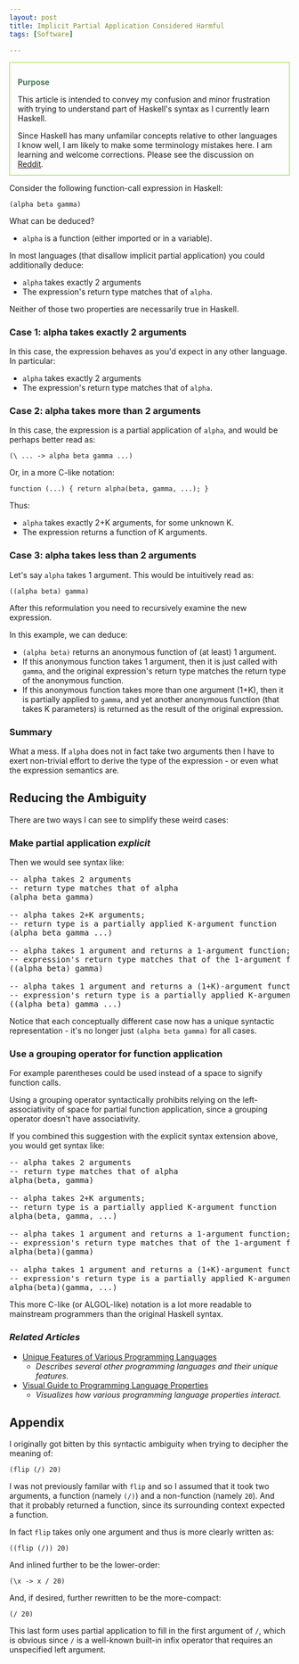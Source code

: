 ```yaml
---
layout: post
title: Implicit Partial Application Considered Harmful
tags: [Software]

---
```


<!--
<div style="padding: .8em 1em .8em; margin-bottom: 1em; border: 1px solid #94da3a;">
    <p style="font-weight: bold; color: #487858;">
        Audience
    </p>
    <p style="margin-bottom: 0em;">
        I assume familiarity with the Haskell programming language or some other language that supports calling a function with less arguments than the function's signature requires. In academic-speak, this is called "partial application of a function".
    </p>
</div>
-->

<div style="padding: .8em 1em .8em; margin-bottom: 1em; border: 1px solid #94da3a;">
    <p style="font-weight: bold; color: #487858;">
        Purpose
    </p>
    <p>
        This article is intended to convey my confusion and minor frustration
        with trying to understand part of Haskell's syntax as I currently
        learn Haskell.
    </p>
    <p style="margin-bottom: 0em;">
        Since Haskell has many unfamilar concepts relative to other languages
        I know well, I am likely to make some terminology mistakes here. I am
        learning and welcome corrections. Please see the discussion on
        <a href="http://www.reddit.com/r/haskell/comments/1elklu/currying_considered_harmful/">Reddit</a>.
    </p>
</div>

Consider the following function-call expression in Haskell:

```
(alpha beta gamma)
```

What can be deduced?

* `alpha` is a function (either imported or in a variable).

In most languages (that disallow implicit partial application) you could additionally deduce:

* `alpha` takes exactly 2 arguments
* The expression's return type matches that of `alpha`.

Neither of those two properties are necessarily true in Haskell.

### Case 1: alpha takes exactly 2 arguments

In this case, the expression behaves as you'd expect in any other language. In particular:

* `alpha` takes exactly 2 arguments
* The expression's return type matches that of `alpha`.

### Case 2: alpha takes more than 2 arguments

In this case, the expression is a partial application of `alpha`, and would be perhaps better read as:

`(\ ... -> alpha beta gamma ...)`

Or, in a more C-like notation:

`function (...) { return alpha(beta, gamma, ...); }`

Thus:

* `alpha` takes exactly 2+K arguments, for some unknown K.
* The expression returns a function of K arguments.

### Case 3: alpha takes less than 2 arguments

Let's say `alpha` takes 1 argument. This would be intuitively read as:

`((alpha beta) gamma)`

After this reformulation you need to recursively examine the new expression. 

In this example, we can deduce:

* `(alpha beta)` returns an anonymous function of (at least) 1 argument.
* If this anonymous function takes 1 argument, then it is just called with `gamma`, and the original expression's return type matches the return type of the anonymous function.
* If this anonymous function takes more than one argument (1+K), then it is partially applied to `gamma`, and yet another anonymous function (that takes K parameters) is returned as the result of the original expression.

### Summary

What a mess. If `alpha` does not in fact take two arguments then I have to exert non-trivial effort to derive the type of the expression - or even what the expression semantics are.

## Reducing the Ambiguity

There are two ways I can see to simplify these weird cases:

### Make partial application *explicit*

Then we would see syntax like:

<pre>
-- alpha takes 2 arguments
-- return type matches that of alpha
(alpha beta gamma)

-- alpha takes 2+K arguments;
-- return type is a partially applied K-argument function
(alpha beta gamma ...)   

-- alpha takes 1 argument and returns a 1-argument function;
-- expression's return type matches that of the 1-argument function
((alpha beta) gamma)

-- alpha takes 1 argument and returns a (1+K)-argument function;
-- expression's return type is a partially applied K-argument function
((alpha beta) gamma ...)
</pre>

Notice that each conceptually different case now has a unique syntactic representation - it's no longer just `(alpha beta gamma)` for all cases.

### Use a grouping operator for function application

For example parentheses could be used instead of a space to signify function calls.

Using a grouping operator syntactically prohibits relying on the left-associativity of space for partial function application, since a grouping operator doesn't have associativity.

If you combined this suggestion with the explicit syntax extension above, you would get syntax like:

<pre>
-- alpha takes 2 arguments
-- return type matches that of alpha
alpha(beta, gamma)

-- alpha takes 2+K arguments;
-- return type is a partially applied K-argument function
alpha(beta, gamma, ...)   

-- alpha takes 1 argument and returns a 1-argument function;
-- expression's return type matches that of the 1-argument function
alpha(beta)(gamma)

-- alpha takes 1 argument and returns a (1+K)-argument function;
-- expression's return type is a partially applied K-argument function
alpha(beta)(gamma, ...)
</pre>

This more C-like (or ALGOL-like) notation is a lot more readable to mainstream programmers than the original Haskell syntax.

### *Related Articles*

* [Unique Features of Various Programming Languages](/articles/2013/01/29/unique-features-of-various-programming-languages/)
    * *Describes several other programming languages and their unique features.*
* [Visual Guide to Programming Language Properties](/articles/2013/02/20/visual-guide-to-programming-language-properties/)
    * *Visualizes how various programming language properties interact.*


## Appendix

I originally got bitten by this syntactic ambiguity when trying to decipher the meaning of:

```
(flip (/) 20)
```

I was not previously familar with `flip` and so I assumed that it took two arguments, a function (namely `(/)`) and a non-function (namely `20`). And that it probably returned a function, since its surrounding context expected a function.

In fact `flip` takes only one argument and thus is more clearly written as:

```
((flip (/)) 20)
```

And inlined further to be the lower-order:

```
(\x -> x / 20)
```

And, if desired, further rewritten to be the more-compact:

```
(/ 20)
```

This last form uses partial application to fill in the first argument of `/`, which is obvious since `/` is a well-known built-in infix operator that requires an unspecified left argument.